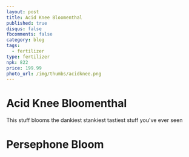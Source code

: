 ```yaml
---
layout: post
title: Acid Knee Bloomenthal
published: true
disqus: false
fbcomments: false
category: blog
tags:
  - fertilizer
type: fertilizer
npk: 822
price: 199.99
photo_url: /img/thumbs/acidknee.png
---
```


# Acid Knee Bloomenthal

This stuff blooms the dankiest stankiest tastiest stuff you've ever seen

# Persephone Bloom 
